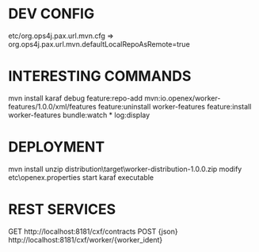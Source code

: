 # DEV CONFIG
etc/org.ops4j.pax.url.mvn.cfg => org.ops4j.pax.url.mvn.defaultLocalRepoAsRemote=true

# INTERESTING COMMANDS
mvn install
karaf debug
feature:repo-add mvn:io.openex/worker-features/1.0.0/xml/features
feature:uninstall worker-features
feature:install worker-features
bundle:watch *
log:display

# DEPLOYMENT
mvn install
unzip distribution\target\worker-distribution-1.0.0.zip
modify etc\openex.properties
start karaf executable

# REST SERVICES
GET http://localhost:8181/cxf/contracts
POST {json} http://localhost:8181/cxf/worker/{worker_ident}